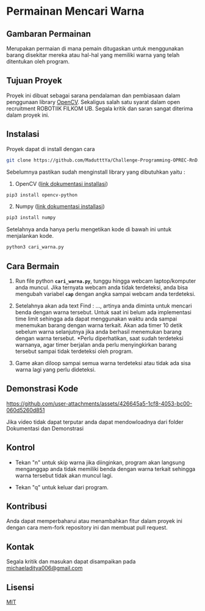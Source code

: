 # Permainan Mencari Warna

## Gambaran Permainan

Merupakan permaian di mana pemain ditugaskan untuk menggunakan barang disekitar mereka atau hal-hal yang memiliki warna yang telah ditentukan oleh program.

## Tujuan Proyek

Proyek ini dibuat sebagai sarana pendalaman dan pembiasaan dalam penggunaan library [OpenCV](https://opencv.org/). Sekaligus salah satu syarat dalam open recruitment ROBOTIIK FILKOM UB. Segala kritik dan saran sangat diterima dalam proyek ini.

## Instalasi

Proyek dapat di install dengan cara

```bash
git clone https://github.com/MadutttYa/Challenge-Programming-OPREC-RnD.git
```

Sebelumnya pastikan sudah menginstall library yang dibutuhkan yaitu :

1. OpenCV ([link dokumentasi installasi](https://opencv.org/get-started/?utm_source=opcv&utm_medium=home))

```bash
pip3 install opencv-python
```

2. Numpy ([link dokumentasi installasi](https://numpy.org/install/))

```bash
pip3 install numpy
```

Setelahnya anda hanya perlu mengetikan kode di bawah ini untuk menjalankan kode.

```bash
python3 cari_warna.py
```

## Cara Bermain

1. Run file python **`cari_warna.py`**, tunggu hingga webcam laptop/komputer anda muncul. Jika ternyata webcam anda tidak terdeteksi, anda bisa mengubah variabel **`cap`** dengan angka sampai webcam anda terdeteksi.

2. Setelahnya akan ada text Find : ..., artinya anda diminta untuk mencari benda dengan warna tersebut. Untuk saat ini belum ada implementasi time limit sehingga ada dapat menggunakan waktu anda sampai menemukan barang dengan warna terkait. Akan ada timer 10 detik sebelum warna selanjutnya jika anda berhasil menemukan barang dengan warna tersebut.
   \*Perlu diperhatikan, saat sudah terdeteksi warnanya, agar timer berjalan anda perlu menyingkirkan barang tersebut sampai tidak terdeteksi oleh program.

3. Game akan diloop sampai semua warna terdeteksi atau tidak ada sisa warna lagi yang perlu dideteksi.

## Demonstrasi Kode



https://github.com/user-attachments/assets/426645a5-1cf8-4053-bc00-060d5260d851

Jika video tidak dapat terputar anda dapat mendowloadnya dari folder Dokumentasi dan Demonstrasi


## Kontrol

- Tekan "n" untuk skip warna jika diinginkan, program akan langsung menganggap anda tidak memiliki benda dengan warna terkait sehingga warna tersebut tidak akan muncul lagi.

- Tekan "q" untuk keluar dari program.

## Kontribusi

Anda dapat memperbaharui atau menambahkan fitur dalam proyek ini dengan cara mem-fork repository ini dan membuat pull request.

## Kontak

Segala kritik dan masukan dapat disampaikan pada michaeladitya006@gmail.com

## Lisensi

[MIT](LICENSE.txt)
